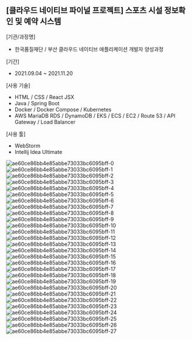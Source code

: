## [클라우드 네이티브 파이널 프로젝트] 스포츠 시설 정보확인 및 예약 시스템

[기관/과정명]
- 한국품질재단 / 부산 클라우드 네이티브 애플리케이션 개발자 양성과정

[기간]
- 2021.09.04 ~ 2021.11.20

[사용 기술]
- HTML / CSS / React JSX
- Java / Spring Boot
- Docker / Docker Compose / Kubernetes
- AWS MariaDB RDS / DynamoDB / EKS / ECS / EC2 / Route 53 / API Gateway / Load Balancer

[사용 툴]
- WebStorm
- Intellij Idea Ultimate

![ae60ce86bb4e85abbe73033bc6095bff-0](https://user-images.githubusercontent.com/43628076/143567818-ea04243c-ed3a-4100-bb7b-2b31294751e6.png)
![ae60ce86bb4e85abbe73033bc6095bff-1](https://user-images.githubusercontent.com/43628076/143567830-85df613f-d054-4490-887d-34a13f7c1da8.png)
![ae60ce86bb4e85abbe73033bc6095bff-2](https://user-images.githubusercontent.com/43628076/143567832-d715fc4d-75c5-48e4-94da-598a1d438c00.png)
![ae60ce86bb4e85abbe73033bc6095bff-3](https://user-images.githubusercontent.com/43628076/143567836-b1e89df1-81c4-4718-9f0f-e72c3f063261.png)
![ae60ce86bb4e85abbe73033bc6095bff-4](https://user-images.githubusercontent.com/43628076/143567837-b69da082-89e7-4012-8bf5-ffb7a4144d44.png)
![ae60ce86bb4e85abbe73033bc6095bff-5](https://user-images.githubusercontent.com/43628076/143567840-04485a0c-963d-4f34-b4eb-e3a09c31e8f4.png)
![ae60ce86bb4e85abbe73033bc6095bff-6](https://user-images.githubusercontent.com/43628076/143567843-a20bcc8e-96d5-489d-abe8-f338ffe17f5c.png)
![ae60ce86bb4e85abbe73033bc6095bff-7](https://user-images.githubusercontent.com/43628076/143567846-cf235135-d354-4c95-86e0-0b6cd2cbb081.png)
![ae60ce86bb4e85abbe73033bc6095bff-8](https://user-images.githubusercontent.com/43628076/143567848-52889238-2e3b-4efd-baac-55296beccfef.png)
![ae60ce86bb4e85abbe73033bc6095bff-9](https://user-images.githubusercontent.com/43628076/143567854-7ba670c3-9fba-487b-9483-a4c8ce3b24c4.png)
![ae60ce86bb4e85abbe73033bc6095bff-10](https://user-images.githubusercontent.com/43628076/143567858-3d1612c6-4131-47c9-bc8b-1a71b99c95e1.png)
![ae60ce86bb4e85abbe73033bc6095bff-11](https://user-images.githubusercontent.com/43628076/143567860-ef4ceee9-9b5e-41f6-a2ac-63ece4132a3a.png)
![ae60ce86bb4e85abbe73033bc6095bff-12](https://user-images.githubusercontent.com/43628076/143567862-d469daf0-7183-48cf-b2a3-820d0b5953ff.png)
![ae60ce86bb4e85abbe73033bc6095bff-13](https://user-images.githubusercontent.com/43628076/143567863-6471976d-28ee-4b3a-a546-617e0dad3cd1.png)
![ae60ce86bb4e85abbe73033bc6095bff-14](https://user-images.githubusercontent.com/43628076/143567864-fab64409-9dbb-4638-af70-0f38e216aa70.png)
![ae60ce86bb4e85abbe73033bc6095bff-15](https://user-images.githubusercontent.com/43628076/143567865-0c7494ed-faed-4341-97ff-38ec9522fea3.png)
![ae60ce86bb4e85abbe73033bc6095bff-16](https://user-images.githubusercontent.com/43628076/143567872-8aab8d41-f8f1-4f12-8ee0-3f5fe108308e.png)
![ae60ce86bb4e85abbe73033bc6095bff-17](https://user-images.githubusercontent.com/43628076/143567874-ba777f44-c7c1-48c0-9ed1-0370c31e6afa.png)
![ae60ce86bb4e85abbe73033bc6095bff-18](https://user-images.githubusercontent.com/43628076/143567876-d912f6c0-2bad-4906-9a02-70184ab0a11f.png)
![ae60ce86bb4e85abbe73033bc6095bff-19](https://user-images.githubusercontent.com/43628076/143567878-7e0f5943-4d01-49ba-ba5f-db0b5924e565.png)
![ae60ce86bb4e85abbe73033bc6095bff-20](https://user-images.githubusercontent.com/43628076/143567880-70907179-353f-43bc-9893-27de82cf353a.png)
![ae60ce86bb4e85abbe73033bc6095bff-21](https://user-images.githubusercontent.com/43628076/143567881-fed044b1-2f92-4e8f-9ee6-4c7213c5edd9.png)
![ae60ce86bb4e85abbe73033bc6095bff-22](https://user-images.githubusercontent.com/43628076/143567884-39423247-336c-434a-bf5a-00e35b382ba2.png)
![ae60ce86bb4e85abbe73033bc6095bff-23](https://user-images.githubusercontent.com/43628076/143567887-656cbdfe-121c-4c31-84f4-1466ad147532.png)
![ae60ce86bb4e85abbe73033bc6095bff-24](https://user-images.githubusercontent.com/43628076/143567891-f583cff7-5d89-459a-b02a-a897aab84438.png)
![ae60ce86bb4e85abbe73033bc6095bff-25](https://user-images.githubusercontent.com/43628076/143567894-498155b9-4b47-446f-a97a-2738e546fbb7.png)
![ae60ce86bb4e85abbe73033bc6095bff-26](https://user-images.githubusercontent.com/43628076/143567897-08a9de04-3aba-4799-b3d6-26f77492cbe8.png)
![ae60ce86bb4e85abbe73033bc6095bff-27](https://user-images.githubusercontent.com/43628076/143567900-34ccafb3-9c36-4016-89bc-7fb1701ab241.png)
